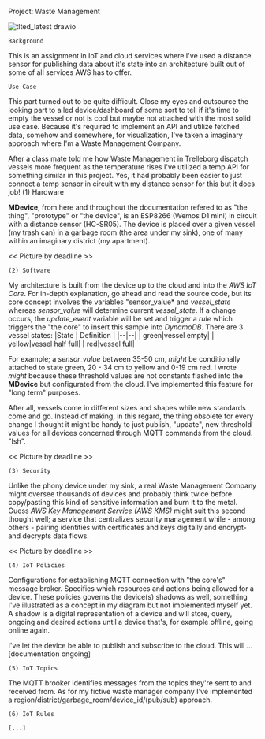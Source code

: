 Project: Waste Management


![tlted_latest drawio](https://user-images.githubusercontent.com/78800629/206994519-94a6e52e-b879-4147-b2f6-d3783c4bdd7e.png)

	Background
	
This is an assignment in IoT and cloud services where I've used a distance sensor for publishing data about it's state into an architecture built out of some of all services AWS has to offer.

	Use Case
    
This part turned out to be quite difficult. Close my eyes and outsource the looking part to a led device/dashboard of some sort to tell if it's time to empty the vessel or not is cool but maybe not attached with the most solid use case. Because it's required to implement an API and utilize fetched data, somehow and somewhere, for visualization, I've taken a imaginary approach where I'm a Waste Management Company.

After a class mate told me how Waste Management in Trelleborg dispatch vessels more frequent as the temperature rises I've utilized a temp API for something similar in this project. Yes, it had probably been easier to just connect a temp sensor in circuit with my distance sensor for this but it does job! 
	(1) Hardware

**MDevice**, from here and throughout the documentation refered to as "the thing", "prototype" or "the device", is an ESP8266 (Wemos D1 mini) in circuit with a distance sensor (HC-SR05). The device is placed over a given vessel (my trash can) in a garbage room (the area under my sink), one of many within an imaginary district (my apartment).

<< Picture by deadline >>

	(2) Software

My architecture is built from the device up to the cloud and into the *AWS IoT Core*. For in-depth explanation, go ahead and read the source code, but its core concept involves the variables "sensor_value* and *vessel_state* whereas *sensor_value* will determine current *vessel_state*. If a change occurs, the *update_event* variable will be set and trigger a *rule* which triggers the "the core" to insert this sample into *DynamoDB*. There are 3 vessel states:
|State | Definition |
|--|--|
|  green|vessel empty|
|  yellow|vessel half full|
|  red|vessel full|

For example; a *sensor_value* between 35-50 cm, *might* be conditionally attached to state green, 20 - 34 cm to yellow and 0-19 cm red. I wrote *might* because these threshold values are not constants flashed into the **MDevice** but configurated from the cloud. I've implemented this feature for "long term" purposes.

After all, vessels come in different sizes and shapes while new standards come and go. Instead of making, in this regard, the thing obsolete for every change I thought it might be handy to just publish, "update", new threshold values for all devices concerned through MQTT commands from the cloud. "Ish".

<< Picture by deadline >>

	(3) Security

Unlike the phony device under my sink, a real Waste Management Company might oversee thousands of devices and probably think twice before copy/pasting this kind of sensitive information and burn it to the metal. Guess *AWS Key Management Service (AWS KMS)* might suit this second thought well; a service that centralizes security management while - among others - pairing identities with certificates and keys digitally and encrypt- and decrypts data flows.

<< Picture by deadline >>
	
	(4) IoT Policies

Configurations for establishing MQTT connection with "the core's" message broker. Specifies which resources and actions being allowed for a device. These policies governs the device(s) shadows as well, something I've illustrated as a concept in my diagram but not implemented myself yet. A shadow is a digital representation of a device and will store, query, ongoing and desired actions until a device that's, for example offline, going online again.

I've let the device be able to publish and subscribe to the cloud. This will ... [documentation ongoing]

<Picture by deadline>

	(5) IoT Topics
    
The MQTT brooker identifies messages from the topics they're sent to and received from. As for my fictive waste manager company I've implemented a region/district/garbage_room/device_id/(pub/sub) approach.
	
	(6) IoT Rules
	
	[...]

